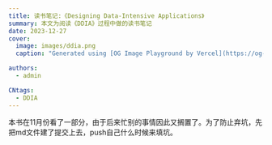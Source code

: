 ```yaml
---
title: 读书笔记:《Designing Data-Intensive Applications》
summary: 本文为阅读《DDIA》过程中做的读书笔记
date: 2023-12-27
cover:
  image: images/ddia.png
  caption: "Generated using [OG Image Playground by Vercel](https://og-playground.vercel.app/)"

authors:
  - admin

CNtags:
  - DDIA
---
```


本书在11月份看了一部分，由于后来忙别的事情因此又搁置了。为了防止弃坑，先把md文件建了提交上去，push自己什么时候来填坑。